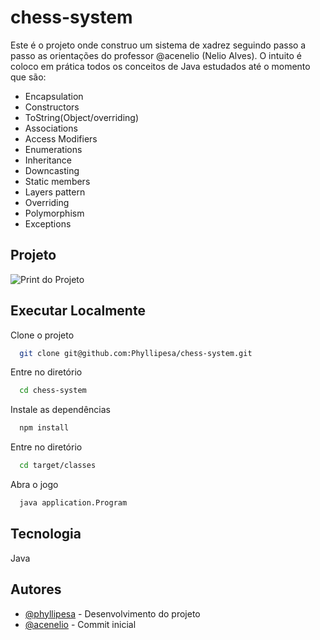 # chess-system

Este é o projeto onde construo um sistema de xadrez seguindo passo a passo as orientações do professor @acenelio (Nelio Alves).
O intuito é coloco em prática todos os conceitos de Java estudados até o momento que são:

- Encapsulation
- Constructors
- ToString(Object/overriding)
- Associations
- Access Modifiers
- Enumerations
- Inheritance
- Downcasting
- Static members
- Layers pattern
- Overriding
- Polymorphism
- Exceptions

## Projeto

![Print do Projeto](https://i.imgur.com/yOZn4DQ.png)

## Executar Localmente

Clone o projeto 

```bash
  git clone git@github.com:Phyllipesa/chess-system.git
```

Entre no diretório

```bash
  cd chess-system
```

Instale as dependências

```bash
  npm install
```

Entre no diretório

```bash
  cd target/classes
```

Abra o jogo

```bash
  java application.Program
```

## Tecnologia

Java

## Autores

- [@phyllipesa](https://github.com/brunokye) - Desenvolvimento do projeto
- [@acenelio](https://github.com/acenelio) - Commit inicial
